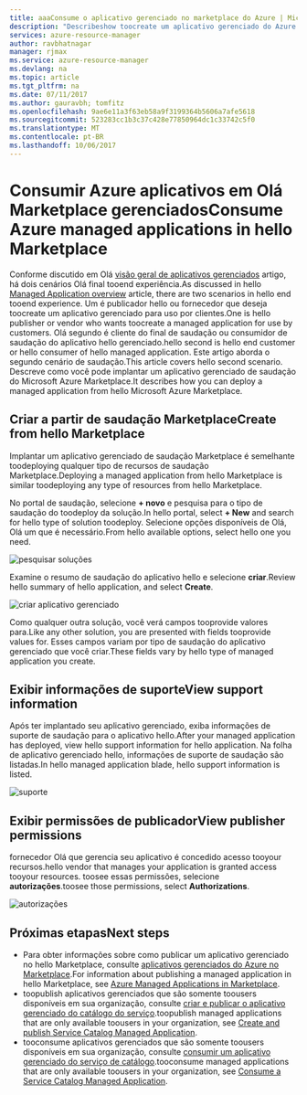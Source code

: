 ```yaml
---
title: aaaConsume o aplicativo gerenciado no marketplace do Azure | Microsoft Docs
description: "Describeshow toocreate um aplicativo gerenciado do Azure que está disponível por meio de saudação Marketplace."
services: azure-resource-manager
author: ravbhatnagar
manager: rjmax
ms.service: azure-resource-manager
ms.devlang: na
ms.topic: article
ms.tgt_pltfrm: na
ms.date: 07/11/2017
ms.author: gauravbh; tomfitz
ms.openlocfilehash: 9ae6e11a3f63eb58a9f3199364b5606a7afe5618
ms.sourcegitcommit: 523283cc1b3c37c428e77850964dc1c33742c5f0
ms.translationtype: MT
ms.contentlocale: pt-BR
ms.lasthandoff: 10/06/2017
---
```

# <a name="consume-azure-managed-applications-in-hello-marketplace"></a><span data-ttu-id="27b96-103">Consumir Azure aplicativos em Olá Marketplace gerenciados</span><span class="sxs-lookup"><span data-stu-id="27b96-103">Consume Azure managed applications in hello Marketplace</span></span>

<span data-ttu-id="27b96-104">Conforme discutido em Olá [visão geral de aplicativos gerenciados](managed-application-overview.md) artigo, há dois cenários Olá final tooend experiência.</span><span class="sxs-lookup"><span data-stu-id="27b96-104">As discussed in hello [Managed Application overview](managed-application-overview.md) article, there are two scenarios in hello end tooend experience.</span></span> <span data-ttu-id="27b96-105">Um é publicador hello ou fornecedor que deseja toocreate um aplicativo gerenciado para uso por clientes.</span><span class="sxs-lookup"><span data-stu-id="27b96-105">One is hello publisher or vendor who wants toocreate a managed application for use by customers.</span></span> <span data-ttu-id="27b96-106">Olá segundo é cliente do final de saudação ou consumidor de saudação do aplicativo hello gerenciado.</span><span class="sxs-lookup"><span data-stu-id="27b96-106">hello second is hello end customer or hello consumer of hello managed application.</span></span> <span data-ttu-id="27b96-107">Este artigo aborda o segundo cenário de saudação.</span><span class="sxs-lookup"><span data-stu-id="27b96-107">This article covers hello second scenario.</span></span> <span data-ttu-id="27b96-108">Descreve como você pode implantar um aplicativo gerenciado de saudação do Microsoft Azure Marketplace.</span><span class="sxs-lookup"><span data-stu-id="27b96-108">It describes how you can deploy a managed application from hello Microsoft Azure Marketplace.</span></span>

## <a name="create-from-hello-marketplace"></a><span data-ttu-id="27b96-109">Criar a partir de saudação Marketplace</span><span class="sxs-lookup"><span data-stu-id="27b96-109">Create from hello Marketplace</span></span>

<span data-ttu-id="27b96-110">Implantar um aplicativo gerenciado de saudação Marketplace é semelhante toodeploying qualquer tipo de recursos de saudação Marketplace.</span><span class="sxs-lookup"><span data-stu-id="27b96-110">Deploying a managed application from hello Marketplace is similar toodeploying any type of resources from hello Marketplace.</span></span> 

<span data-ttu-id="27b96-111">No portal de saudação, selecione **+ novo** e pesquisa para o tipo de saudação do toodeploy da solução.</span><span class="sxs-lookup"><span data-stu-id="27b96-111">In hello portal, select **+ New** and search for hello type of solution toodeploy.</span></span> <span data-ttu-id="27b96-112">Selecione opções disponíveis de Olá, Olá um que é necessário.</span><span class="sxs-lookup"><span data-stu-id="27b96-112">From hello available options, select hello one you need.</span></span>

![pesquisar soluções](./media/managed-application-consume-marketplace/search-apps.png)

<span data-ttu-id="27b96-114">Examine o resumo de saudação do aplicativo hello e selecione **criar**.</span><span class="sxs-lookup"><span data-stu-id="27b96-114">Review hello summary of hello application, and select **Create**.</span></span>

![criar aplicativo gerenciado](./media/managed-application-consume-marketplace/create-marketplace-managed-app.png)

<span data-ttu-id="27b96-116">Como qualquer outra solução, você verá campos tooprovide valores para.</span><span class="sxs-lookup"><span data-stu-id="27b96-116">Like any other solution, you are presented with fields tooprovide values for.</span></span> <span data-ttu-id="27b96-117">Esses campos variam por tipo de saudação do aplicativo gerenciado que você criar.</span><span class="sxs-lookup"><span data-stu-id="27b96-117">These fields vary by hello type of managed application you create.</span></span> 

## <a name="view-support-information"></a><span data-ttu-id="27b96-118">Exibir informações de suporte</span><span class="sxs-lookup"><span data-stu-id="27b96-118">View support information</span></span>

<span data-ttu-id="27b96-119">Após ter implantado seu aplicativo gerenciado, exiba informações de suporte de saudação para o aplicativo hello.</span><span class="sxs-lookup"><span data-stu-id="27b96-119">After your managed application has deployed, view hello support information for hello application.</span></span> <span data-ttu-id="27b96-120">Na folha de aplicativo gerenciado hello, informações de suporte de saudação são listadas.</span><span class="sxs-lookup"><span data-stu-id="27b96-120">In hello managed application blade, hello support information is listed.</span></span>

![suporte](./media/managed-application-consume-marketplace/support.png)

## <a name="view-publisher-permissions"></a><span data-ttu-id="27b96-122">Exibir permissões de publicador</span><span class="sxs-lookup"><span data-stu-id="27b96-122">View publisher permissions</span></span>

<span data-ttu-id="27b96-123">fornecedor Olá que gerencia seu aplicativo é concedido acesso tooyour recursos.</span><span class="sxs-lookup"><span data-stu-id="27b96-123">hello vendor that manages your application is granted access tooyour resources.</span></span> <span data-ttu-id="27b96-124">toosee essas permissões, selecione **autorizações**.</span><span class="sxs-lookup"><span data-stu-id="27b96-124">toosee those permissions, select **Authorizations**.</span></span>

![autorizações](./media/managed-application-consume-marketplace/authorizations.png)

## <a name="next-steps"></a><span data-ttu-id="27b96-126">Próximas etapas</span><span class="sxs-lookup"><span data-stu-id="27b96-126">Next steps</span></span>

* <span data-ttu-id="27b96-127">Para obter informações sobre como publicar um aplicativo gerenciado no hello Marketplace, consulte [aplicativos gerenciados do Azure no Marketplace](managed-application-author-marketplace.md).</span><span class="sxs-lookup"><span data-stu-id="27b96-127">For information about publishing a managed application in hello Marketplace, see [Azure Managed Applications in Marketplace](managed-application-author-marketplace.md).</span></span>
* <span data-ttu-id="27b96-128">toopublish aplicativos gerenciados que são somente toousers disponíveis em sua organização, consulte [criar e publicar o aplicativo gerenciado do catálogo do serviço](managed-application-publishing.md).</span><span class="sxs-lookup"><span data-stu-id="27b96-128">toopublish managed applications that are only available toousers in your organization, see [Create and publish Service Catalog Managed Application](managed-application-publishing.md).</span></span>
* <span data-ttu-id="27b96-129">tooconsume aplicativos gerenciados que são somente toousers disponíveis em sua organização, consulte [consumir um aplicativo gerenciado do serviço de catálogo](managed-application-consumption.md).</span><span class="sxs-lookup"><span data-stu-id="27b96-129">tooconsume managed applications that are only available toousers in your organization, see [Consume a Service Catalog Managed Application](managed-application-consumption.md).</span></span>
